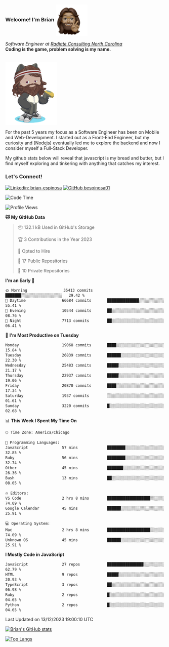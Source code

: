 ###  Welcome! I'm Brian <img align="center" src="https://github.com/bespinosa01/bespinosa01/blob/main/assets/peace-animoji.png" height="100" /></h2>
<p><em>Software Engineer at <a href="https://www.radiateconsulting.coop/north-carolina-tech-coop">Radiate Consulting North Carolina</a>
 <br/>
<!-- </br>Developer Consultant at <a href="https://codethedream.org/">Code The Dream</a> -->
</em> <b>Coding is the game, problem solving is my name.</b></p>

<br/>


 <img align="center" src="https://github.com/bespinosa01/bespinosa01/blob/main/assets/octo-me.png" height="200" /> 
 <p>
 For the past 5 years my focus as a Software Engineer has been on Mobile and Web-Development. I started out as a Front-End Engineer, but my curiosity and (Nodejs) eventually led me to explore the backend and now I consider myself a Full-Stack Developer.
</p>
<p>
 My github stats below will reveal that javascript is my bread and butter, but I find myself exploring and tinkering with anything that catches my interest. 
 </p>
 
 
### Let's Connect!

[![Linkedin: brian-espinosa](https://img.shields.io/badge/-brian--espinosa-blue?style=flat-square&logo=Linkedin&logoColor=white&link=https://www.linkedin.com/in/brian-espinosa/)](https://www.linkedin.com/in/brian-espinosa/)
[![GitHub bespinosa01](https://img.shields.io/github/followers/bespinosa01?label=follow&style=social)](https://github.com/bespinosa01)



<!--START_SECTION:waka-->
![Code Time](http://img.shields.io/badge/Code%20Time-1%2C400%20hrs%2038%20mins-blue)

![Profile Views](http://img.shields.io/badge/Profile%20Views-0-blue)

**🐱 My GitHub Data** 

> 📦 132.1 kB Used in GitHub's Storage 
 > 
> 🏆 3 Contributions in the Year 2023
 > 
> 💼 Opted to Hire
 > 
> 📜 17 Public Repositories 
 > 
> 🔑 10 Private Repositories 
 > 
**I'm an Early 🐤** 

```text
🌞 Morning                35413 commits       ███████░░░░░░░░░░░░░░░░░░   29.42 % 
🌆 Daytime                66684 commits       ██████████████░░░░░░░░░░░   55.41 % 
🌃 Evening                10544 commits       ██░░░░░░░░░░░░░░░░░░░░░░░   08.76 % 
🌙 Night                  7713 commits        ██░░░░░░░░░░░░░░░░░░░░░░░   06.41 % 
```
📅 **I'm Most Productive on Tuesday** 

```text
Monday                   19068 commits       ████░░░░░░░░░░░░░░░░░░░░░   15.84 % 
Tuesday                  26839 commits       ██████░░░░░░░░░░░░░░░░░░░   22.30 % 
Wednesday                25483 commits       █████░░░░░░░░░░░░░░░░░░░░   21.17 % 
Thursday                 22937 commits       █████░░░░░░░░░░░░░░░░░░░░   19.06 % 
Friday                   20870 commits       ████░░░░░░░░░░░░░░░░░░░░░   17.34 % 
Saturday                 1937 commits        ░░░░░░░░░░░░░░░░░░░░░░░░░   01.61 % 
Sunday                   3220 commits        █░░░░░░░░░░░░░░░░░░░░░░░░   02.68 % 
```


📊 **This Week I Spent My Time On** 

```text
🕑︎ Time Zone: America/Chicago

💬 Programming Languages: 
JavaScript               57 mins             ████████░░░░░░░░░░░░░░░░░   32.85 % 
Ruby                     56 mins             ████████░░░░░░░░░░░░░░░░░   32.74 % 
Other                    45 mins             ███████░░░░░░░░░░░░░░░░░░   26.36 % 
Bash                     13 mins             ██░░░░░░░░░░░░░░░░░░░░░░░   08.05 % 

🔥 Editors: 
VS Code                  2 hrs 8 mins        ███████████████████░░░░░░   74.09 % 
Google Calendar          45 mins             ██████░░░░░░░░░░░░░░░░░░░   25.91 % 

💻 Operating System: 
Mac                      2 hrs 8 mins        ███████████████████░░░░░░   74.09 % 
Unknown OS               45 mins             ██████░░░░░░░░░░░░░░░░░░░   25.91 % 
```

**I Mostly Code in JavaScript** 

```text
JavaScript               27 repos            ████████████████░░░░░░░░░   62.79 % 
HTML                     9 repos             █████░░░░░░░░░░░░░░░░░░░░   20.93 % 
TypeScript               3 repos             ██░░░░░░░░░░░░░░░░░░░░░░░   06.98 % 
Ruby                     2 repos             █░░░░░░░░░░░░░░░░░░░░░░░░   04.65 % 
Python                   2 repos             █░░░░░░░░░░░░░░░░░░░░░░░░   04.65 % 
```




 Last Updated on 13/12/2023 19:00:10 UTC
<!--END_SECTION:waka-->


<!--  Github STATS -->
[![Brian's GitHub stats](https://github-readme-stats.vercel.app/api?username=bespinosa01&hide=stars,contribs&count_private=true&show_icons=true)](https://github.com/anuraghazra/github-readme-stats)

[![Top Langs](https://github-readme-stats.vercel.app/api/top-langs/?username=bespinosa01&layout=compact)](https://github.com/anuraghazra/github-readme-stats)



<!--
**bespinosa01/bespinosa01** is a ✨ _special_ ✨ repository because its `README.md` (this file) appears on your GitHub profile.

Here are some ideas to get you started:

- 🔭 I’m currently working on ...
- 🌱 I’m currently learning ...
- 👯 I’m looking to collaborate on ...
- 🤔 I’m looking for help with ...
- 💬 Ask me about ...
- 📫 How to reach me: ...
- 😄 Pronouns: ...
- ⚡ Fun fact: ...
-->
